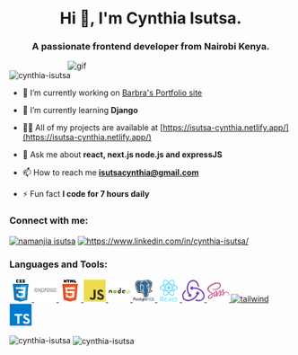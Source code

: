<h1 align="center">Hi 👋, I'm Cynthia Isutsa.</h1>
<h3 align="center">A passionate frontend developer from Nairobi Kenya.</h3>
<img src="https://gifdb.com/images/high/girl-employer-branding-and-coding-mppit4lus55833c3.gif" alt="gif" width='400' align='right' />


<p align="left"> <img src="https://komarev.com/ghpvc/?username=cynthia-isutsa&label=Profile%20views&color=0e75b6&style=flat" alt="cynthia-isutsa" /> </p>

- 🔭 I’m currently working on [Barbra's Portfolio site](https://github.com/Cynthia-Isutsa/Barbra-Portfolio)

- 🌱 I’m currently learning **Django**

- 👨‍💻 All of my projects are available at [https://isutsa-cynthia.netlify.app/](https://isutsa-cynthia.netlify.app/)

- 💬 Ask me about **react, next.js node.js and expressJS**

- 📫 How to reach me **isutsacynthia@gmail.com**

- ⚡ Fun fact **I code for 7 hours daily**

<h3 align="left">Connect with me:</h3>
<p align="left">
<a href="https://twitter.com/namanjia isutsa" target="blank"><img align="center" src="https://raw.githubusercontent.com/rahuldkjain/github-profile-readme-generator/master/src/images/icons/Social/twitter.svg" alt="namanjia isutsa" height="30" width="40" /></a>
<a href="https://linkedin.com/in/https://www.linkedin.com/in/cynthia-isutsa/" target="blank"><img align="center" src="https://raw.githubusercontent.com/rahuldkjain/github-profile-readme-generator/master/src/images/icons/Social/linked-in-alt.svg" alt="https://www.linkedin.com/in/cynthia-isutsa/" height="30" width="40" /></a>
</p>

<h3 align="left">Languages and Tools:</h3>
<p align="left"> <a href="https://www.w3schools.com/css/" target="_blank" rel="noreferrer"> <img src="https://raw.githubusercontent.com/devicons/devicon/master/icons/css3/css3-original-wordmark.svg" alt="css3" width="40" height="40"/> </a> <a href="https://expressjs.com" target="_blank" rel="noreferrer"> <img src="https://raw.githubusercontent.com/devicons/devicon/master/icons/express/express-original-wordmark.svg" alt="express" width="40" height="40"/> </a> <a href="https://www.w3.org/html/" target="_blank" rel="noreferrer"> <img src="https://raw.githubusercontent.com/devicons/devicon/master/icons/html5/html5-original-wordmark.svg" alt="html5" width="40" height="40"/> </a> <a href="https://developer.mozilla.org/en-US/docs/Web/JavaScript" target="_blank" rel="noreferrer"> <img src="https://raw.githubusercontent.com/devicons/devicon/master/icons/javascript/javascript-original.svg" alt="javascript" width="40" height="40"/> </a> <a href="https://nodejs.org" target="_blank" rel="noreferrer"> <img src="https://raw.githubusercontent.com/devicons/devicon/master/icons/nodejs/nodejs-original-wordmark.svg" alt="nodejs" width="40" height="40"/> </a> <a href="https://www.postgresql.org" target="_blank" rel="noreferrer"> <img src="https://raw.githubusercontent.com/devicons/devicon/master/icons/postgresql/postgresql-original-wordmark.svg" alt="postgresql" width="40" height="40"/> </a> <a href="https://reactjs.org/" target="_blank" rel="noreferrer"> <img src="https://raw.githubusercontent.com/devicons/devicon/master/icons/react/react-original-wordmark.svg" alt="react" width="40" height="40"/> </a> <a href="https://redux.js.org" target="_blank" rel="noreferrer"> <img src="https://raw.githubusercontent.com/devicons/devicon/master/icons/redux/redux-original.svg" alt="redux" width="40" height="40"/> </a> <a href="https://sass-lang.com" target="_blank" rel="noreferrer"> <img src="https://raw.githubusercontent.com/devicons/devicon/master/icons/sass/sass-original.svg" alt="sass" width="40" height="40"/> </a> <a href="https://tailwindcss.com/" target="_blank" rel="noreferrer"> <img src="https://www.vectorlogo.zone/logos/tailwindcss/tailwindcss-icon.svg" alt="tailwind" width="40" height="40"/> </a> <a href="https://www.typescriptlang.org/" target="_blank" rel="noreferrer"> <img src="https://raw.githubusercontent.com/devicons/devicon/master/icons/typescript/typescript-original.svg" alt="typescript" width="40" height="40"/> </a> </p>

<p><img align="left" src="https://github-readme-stats.vercel.app/api/top-langs?username=cynthia-isutsa&show_icons=true&locale=en&layout=compact" alt="cynthia-isutsa" /></p>

<p>&nbsp;<img align="center" src="https://github-readme-stats.vercel.app/api?username=cynthia-isutsa&show_icons=true&locale=en" alt="cynthia-isutsa" /></p>

